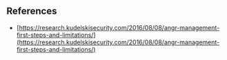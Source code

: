 ## References
* [https://research.kudelskisecurity.com/2016/08/08/angr-management-first-steps-and-limitations/](https://research.kudelskisecurity.com/2016/08/08/angr-management-first-steps-and-limitations/)
